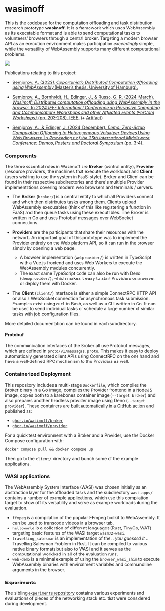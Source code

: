 # wasimoff

This is the codebase for the computation offloading and task distribution research prototype **wasimoff**. It is a framework which uses WebAssembly as its executable format and is able to send computational tasks to volunteers' browsers through a central broker. Targeting a modern browser API as an execution environment makes participation *exceedingly* simple, while the versatility of WebAssembly supports many different computational problems.

![](architecture.png)

Publications relating to this project:

* [Semjonov, A. (2023). *Opportunistic Distributed Computation Offloading using WebAssembly* (Master’s thesis. University of Hamburg).](https://edoc.sub.uni-hamburg.de/informatik/volltexte/2024/273/pdf/Anton_Semjonov_Opportunistic_Distributed_Computation_Offloading_using_WebAssembly.pdf)

* [Semjonov, A., Bornholdt, H., Edinger, J., & Russo, G. R. (2024, March). *Wasimoff: Distributed computation offloading using WebAssembly in the browser.* In *2024 IEEE International Conference on Pervasive Computing and Communications Workshops and other Affiliated Events (PerCom Workshops)* (pp. 203-208). IEEE.](https://ieeexplore.ieee.org/abstract/document/10503392/) (+ [Artifact](https://ieeexplore.ieee.org/abstract/document/10502812/))

* [Semjonov, A., & Edinger, J. (2024, December). *Demo: Zero-Setup Computation Offloading to Heterogeneous Volunteer Devices Using Web Browsers.* In *Proceedings of the 25th International Middleware Conference: Demos, Posters and Doctoral Symposium* (pp. 3-4).](https://dl.acm.org/doi/abs/10.1145/3704440.3704776)


### Components

The three essential roles in Wasimoff are **Broker** (central entity), **Provider** (resource providers, the machines that execute the workload) and **Client** (users wishing to use the system in FaaS-style). Broker and Client can be found in their respective subdirectories and there's multiple Provider implementations covering modern web browsers and terminals / servers.

* The **Broker** (`broker/`) is a central entity to which all Providers connect and which then distributes tasks among them. Clients upload WebAssembly executables (think of this like registering a function in FaaS) and then queue tasks using these executables. The Broker is written in Go and uses Protobuf messages over WebSocket connections.

* **Providers** are the participants that share their resources with the network. An important goal of this prototype was to implement the Provider entirely on the Web platform API, so it can run in the browser simply by opening a web page.
  * A browser implementation (`webprovider/`) is written in TypeScript with a Vue.js frontend and uses Web Workers to execute the WebAssembly modules concurrently.
  * The exact same TypeScript code can also be run with Deno (`denoprovider/`), which makes it easy to start Providers on a server or deploy them with Docker.

* The **Client** (`client/`) interface is either a simple ConnectRPC HTTP API or also a WebSocket connection for asynchronous task submission. Examples exist using `curl` in Bash, as well as a CLI written in Go. It can be used to send individual tasks or schedule a large number of similar tasks with job configuration files.

More detailed documentation can be found in each subdirectory.

#### Protobuf

The communication interfaces of the Broker all use Protobuf messages, which are defined in `proto/v1/messages.proto`. This makes it easy to deploy automatically generated client APIs using ConnectRPC on the one hand and have a well-defined RPC mechanism to the Providers as well.

### Containerized Deployment

This repository includes a multi-stage `Dockerfile`, which compiles the Broker binary in a Go image, compiles the Provider frontend in a NodeJS image, copies both to a barebones container image (`--target broker`) and also prepares another headless provider image using Deno (`--target provider`). These containers are [built automatically in a GitHub action](https://github.com/wasimoff/wasimoff/actions) and published as:

* [`ghcr.io/wasimoff/broker`](https://github.com/wasimoff/wasimoff/pkgs/container/broker)
* [`ghcr.io/wasimoff/provider`](https://github.com/wasimoff/wasimoff/pkgs/container/provider)

For a quick test environment with a Broker and a Provider, use the Docker Compose configuration with:

```
docker compose pull && docker compose up
```

Then go to the `client/` directory and launch some of the example applications.


### WASI applications

The WebAssembly System Interface (WASI) was chosen initially as an abstraction layer for the offloaded tasks and the subdirectory `wasi-apps/` contains a number of example applications, which use this compilation target to show off its versatility and serve as example workloads during the evaluation.

* `ffmpeg` is a compilation of the popular FFmpeg toolkit to WebAssembly. It can be used to transcode videos in a browser tab.
* `helloworld` is a collection of different languages (Rust, TinyGo, WAT) targeting basic features of the WASI target `wasm32-wasi`.
* `travelling_salesman` is an implementation of the .. *you guessed it* .. Travelling Salesman Problem in Rust. It can be compiled to various native binary formats but also to WASI and it serves as the computational workload in all of the evaluation runs.
* `web-demo` is a minimal example of using the `browser_wasi_shim` to execute WebAssembly binaries with environment variables and commandline arguments in the browser.

### Experiments

The sibling [`experiments` repository](https://github.com/wasimoff/experiments) contains various experiments and evaluations of pieces of the networking stack etc. that were considered during development.
